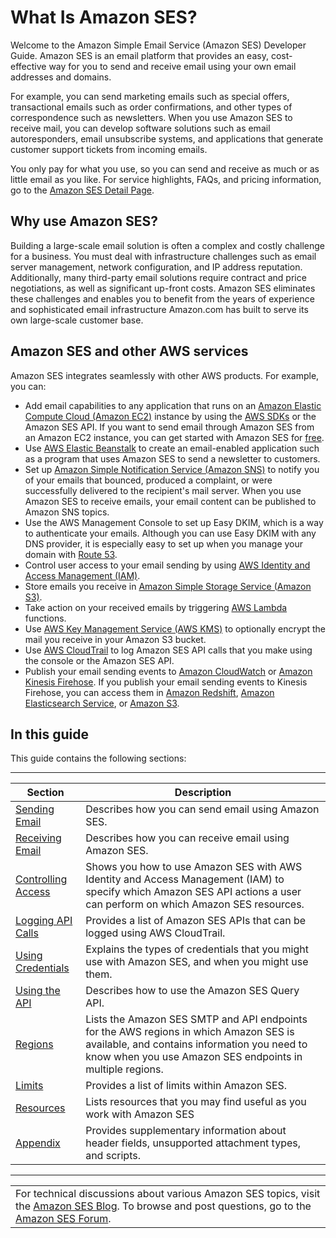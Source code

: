 # What Is Amazon SES?<a name="Welcome"></a>

Welcome to the Amazon Simple Email Service \(Amazon SES\) Developer Guide\. Amazon SES is an email platform that provides an easy, cost\-effective way for you to send and receive email using your own email addresses and domains\.

For example, you can send marketing emails such as special offers, transactional emails such as order confirmations, and other types of correspondence such as newsletters\. When you use Amazon SES to receive mail, you can develop software solutions such as email autoresponders, email unsubscribe systems, and applications that generate customer support tickets from incoming emails\.

You only pay for what you use, so you can send and receive as much or as little email as you like\. For service highlights, FAQs, and pricing information, go to the [Amazon SES Detail Page](https://aws.amazon.com/ses/)\.

## Why use Amazon SES?<a name="why-use-ses"></a>

Building a large\-scale email solution is often a complex and costly challenge for a business\. You must deal with infrastructure challenges such as email server management, network configuration, and IP address reputation\. Additionally, many third\-party email solutions require contract and price negotiations, as well as significant up\-front costs\. Amazon SES eliminates these challenges and enables you to benefit from the years of experience and sophisticated email infrastructure Amazon\.com has built to serve its own large\-scale customer base\. 

## Amazon SES and other AWS services<a name="ses-and-aws"></a>

Amazon SES integrates seamlessly with other AWS products\. For example, you can:
+ Add email capabilities to any application that runs on an [Amazon Elastic Compute Cloud \(Amazon EC2\)](https://aws.amazon.com/ec2/) instance by using the [AWS SDKs](https://aws.amazon.com/tools/) or the Amazon SES API\. If you want to send email through Amazon SES from an Amazon EC2 instance, you can get started with Amazon SES for [free](https://aws.amazon.com/ses/pricing/)\.
+ Use [AWS Elastic Beanstalk](https://aws.amazon.com/elasticbeanstalk/) to create an email\-enabled application such as a program that uses Amazon SES to send a newsletter to customers\.
+ Set up [Amazon Simple Notification Service \(Amazon SNS\)](https://aws.amazon.com/sns/) to notify you of your emails that bounced, produced a complaint, or were successfully delivered to the recipient's mail server\. When you use Amazon SES to receive emails, your email content can be published to Amazon SNS topics\.
+ Use the AWS Management Console to set up Easy DKIM, which is a way to authenticate your emails\. Although you can use Easy DKIM with any DNS provider, it is especially easy to set up when you manage your domain with [Route 53](https://aws.amazon.com/route53/)\.
+ Control user access to your email sending by using [AWS Identity and Access Management \(IAM\)](https://aws.amazon.com/iam/)\.
+ Store emails you receive in [Amazon Simple Storage Service \(Amazon S3\)](https://aws.amazon.com/s3/)\.
+ Take action on your received emails by triggering [AWS Lambda](https://aws.amazon.com/lambda/) functions\.
+ Use [AWS Key Management Service \(AWS KMS\)](https://aws.amazon.com/kms/) to optionally encrypt the mail you receive in your Amazon S3 bucket\.
+ Use [AWS CloudTrail](https://aws.amazon.com/cloudtrail/) to log Amazon SES API calls that you make using the console or the Amazon SES API\.
+ Publish your email sending events to [Amazon CloudWatch](https://aws.amazon.com/cloudwatch/) or [Amazon Kinesis Firehose](https://aws.amazon.com/firehose/)\. If you publish your email sending events to Kinesis Firehose, you can access them in [Amazon Redshift](https://aws.amazon.com/redshift/), [Amazon Elasticsearch Service](https://aws.amazon.com/elasticsearch-service/), or [Amazon S3](https://aws.amazon.com/s3/)\.

## In this guide<a name="in-this-guide"></a>

This guide contains the following sections:


****  

| Section | Description | 
| --- | --- | 
| [Sending Email](sending-email.md) | Describes how you can send email using Amazon SES\. | 
| [Receiving Email](receiving-email.md) | Describes how you can receive email using Amazon SES\. | 
| [Controlling Access](control-user-access.md) | Shows you how to use Amazon SES with AWS Identity and Access Management \(IAM\) to specify which Amazon SES API actions a user can perform on which Amazon SES resources\. | 
| [Logging API Calls](logging-using-cloudtrail.md) | Provides a list of Amazon SES APIs that can be logged using AWS CloudTrail\. | 
| [Using Credentials](using-credentials.md) | Explains the types of credentials that you might use with Amazon SES, and when you might use them\. | 
| [Using the API](using-the-api.md) | Describes how to use the Amazon SES Query API\. | 
| [Regions](regions.md) | Lists the Amazon SES SMTP and API endpoints for the AWS regions in which Amazon SES is available, and contains information you need to know when you use Amazon SES endpoints in multiple regions\. | 
| [Limits](limits.md) | Provides a list of limits within Amazon SES\. | 
| [Resources](resources.md) | Lists resources that you may find useful as you work with Amazon SES | 
| [Appendix](appendix.md) | Provides supplementary information about header fields, unsupported attachment types, and scripts\. | 


****  

|  | 
| --- |
| For technical discussions about various Amazon SES topics, visit the [Amazon SES Blog](https://aws.amazon.com//blogs/ses/)\. To browse and post questions, go to the [Amazon SES Forum](https://forums.aws.amazon.com/forum.jspa?forumID=90)\. | 